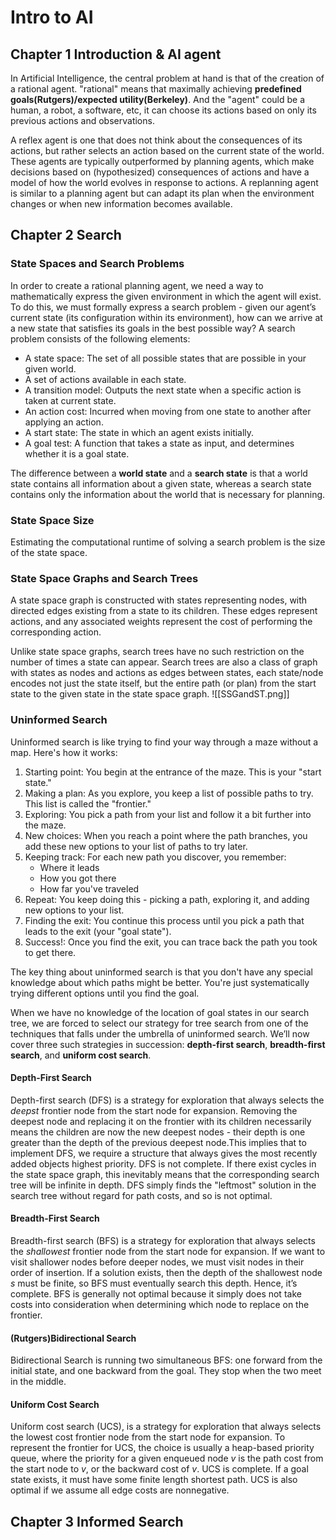 # Intro to AI


## Chapter 1 Introduction & AI agent

In Artificial Intelligence, the central problem at hand is that of the creation of a rational agent. "rational" means that maximally achieving **predefined goals(Rutgers)/expected utility(Berkeley)**.
And the "agent" could be a human, a robot, a software, etc, it can choose its actions based on only its previous actions and observations.

A reflex agent is one that does not think about the consequences of its actions, but rather selects an action based on the current state of the world. These agents are typically outperformed by planning agents, which make decisions based on (hypothesized) consequences of actions and have a model of how the world evolves in response to actions. A replanning agent is similar to a planning agent but can adapt its plan when the environment changes or when new information becomes available.

## Chapter 2 Search

### State Spaces and Search Problems
In order to create a rational planning agent, we need a way to mathematically express the given environment in which the agent will exist. To do this, we must formally express a search problem - given our agent’s current state (its configuration within its environment), how can we arrive at a new state that satisfies its goals in the best possible way? A search problem consists of the following elements:
-  A state space: The set of all possible states that are possible in your given world.
-  A set of actions available in each state.
-  A transition model: Outputs the next state when a specific action is taken at current state.
-  An action cost: Incurred when moving from one state to another after applying an action.
-  A start state: The state in which an agent exists initially.
-  A goal test: A function that takes a state as input, and determines whether it is a goal state.

The difference between a **world state** and a **search state** is that a world state contains all information about a given state, whereas a search state contains only the information about the world that is necessary for planning.

### State Space Size
Estimating the computational runtime of solving a search problem is the size of the state space.

### State Space Graphs and Search Trees
A state space graph is constructed with states representing nodes, with directed edges existing from a state to its children. These edges represent actions, and any associated weights represent the cost of performing the corresponding action.

Unlike state space graphs, search trees have no such restriction on the number of times a state can appear. Search trees are also a class of graph with states as nodes and actions as edges between states, each state/node encodes not just the state itself, but the entire path (or plan) from the start state to the given state in the state space graph.
![[SSGandST.png]]
### Uninformed Search
Uninformed search is like trying to find your way through a maze without a map. Here's how it works:
1. Starting point: You begin at the entrance of the maze. This is your "start state."
2. Making a plan: As you explore, you keep a list of possible paths to try. This list is called the "frontier."
3. Exploring: You pick a path from your list and follow it a bit further into the maze.
4. New choices: When you reach a point where the path branches, you add these new options to your list of paths to try later.
5. Keeping track: For each new path you discover, you remember:
   - Where it leads
   - How you got there
   - How far you've traveled
6. Repeat: You keep doing this - picking a path, exploring it, and adding new options to your list.
7. Finding the exit: You continue this process until you pick a path that leads to the exit (your "goal state").
8. Success!: Once you find the exit, you can trace back the path you took to get there.

The key thing about uninformed search is that you don't have any special knowledge about which paths might be better. You're just systematically trying different options until you find the goal.

When we have no knowledge of the location of goal states in our search tree, we are forced to select our strategy for tree search from one of the techniques that falls under the umbrella of uninformed search. We’ll now cover three such strategies in succession: **depth-first search**, **breadth-first search**, and **uniform cost search**.

#### Depth-First Search
Depth-first search (DFS) is a strategy for exploration that always selects the *deepst* frontier node from the start node for expansion. 
Removing the deepest node and replacing it on the frontier with its children necessarily means the children are now the new deepest nodes - their depth is one greater than the depth of the previous deepest node.This implies that to implement DFS, we require a structure that always gives the most recently added objects highest priority.
DFS is not complete. If there exist cycles in the state space graph, this inevitably means that the corresponding search tree will be infinite in depth.
DFS simply finds the "leftmost" solution in the search tree without regard for path costs, and so is not optimal.
#### Breadth-First Search
Breadth-first search (BFS) is a strategy for exploration that always selects the *shallowest* frontier node from the start node for expansion.
If we want to visit shallower nodes before deeper nodes, we must visit nodes in their order of insertion. 
If a solution exists, then the depth of the shallowest node $s$ must be finite, so BFS must eventually search this depth. Hence, it’s complete.
BFS is generally not optimal because it simply does not take costs into consideration when determining which node to replace on the frontier.
#### (Rutgers)Bidirectional Search
Bidirectional Search is running two simultaneous BFS: one forward from the initial state, and one backward from the goal. They stop when the two meet in the middle.
#### Uniform Cost Search
Uniform cost search (UCS), is a strategy for exploration that always selects the lowest cost frontier node from the start node for expansion.
To represent the frontier for UCS, the choice is usually a heap-based priority
queue, where the priority for a given enqueued node $v$ is the path cost from the start node to $v$, or the backward cost of $v$.
UCS is complete. If a goal state exists, it must have some finite length shortest path.
UCS is also optimal if we assume all edge costs are nonnegative. 

## Chapter 3 Informed Search




